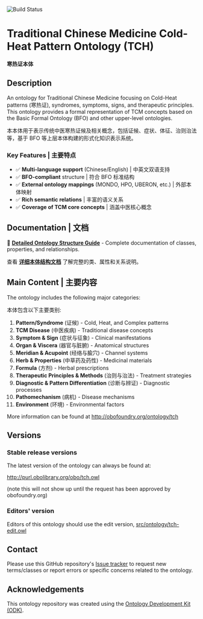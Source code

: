 
![Build Status](https://github.com/nxx07/tch-ontology-demo/actions/workflows/qc.yml/badge.svg)
# Traditional Chinese Medicine Cold-Heat Pattern Ontology (TCH)

**寒热证本体**

## Description

An ontology for Traditional Chinese Medicine focusing on Cold-Heat patterns (寒热证), syndromes, symptoms, signs, and therapeutic principles. This ontology provides a formal representation of TCM concepts based on the Basic Formal Ontology (BFO) and other upper-level ontologies.

本本体用于表示传统中医寒热证候及相关概念，包括证候、症状、体征、治则治法等，基于 BFO 等上层本体构建的形式化知识表示系统。

### Key Features | 主要特点

- ✅ **Multi-language support** (Chinese/English) | 中英文双语支持
- ✅ **BFO-compliant** structure | 符合 BFO 标准结构
- ✅ **External ontology mappings** (MONDO, HPO, UBERON, etc.) | 外部本体映射
- ✅ **Rich semantic relations** | 丰富的语义关系
- ✅ **Coverage of TCM core concepts** | 涵盖中医核心概念

## Documentation | 文档

📖 **[Detailed Ontology Structure Guide](ONTOLOGY_STRUCTURE.md)** - Complete documentation of classes, properties, and relationships.

查看 **[详细本体结构文档](ONTOLOGY_STRUCTURE.md)** 了解完整的类、属性和关系说明。

## Main Content | 主要内容

The ontology includes the following major categories:

本体包含以下主要类别:

1. **Pattern/Syndrome** (证候) - Cold, Heat, and Complex patterns
2. **TCM Disease** (中医疾病) - Traditional disease concepts
3. **Symptom & Sign** (症状与征象) - Clinical manifestations
4. **Organ & Viscera** (器官与脏腑) - Anatomical structures
5. **Meridian & Acupoint** (经络与腧穴) - Channel systems
6. **Herb & Properties** (中草药及药性) - Medicinal materials
7. **Formula** (方剂) - Herbal prescriptions
8. **Therapeutic Principles & Methods** (治则与治法) - Treatment strategies
9. **Diagnostic & Pattern Differentiation** (诊断与辨证) - Diagnostic processes
10. **Pathomechanism** (病机) - Disease mechanisms
11. **Environment** (环境) - Environmental factors

More information can be found at http://obofoundry.org/ontology/tch

## Versions

### Stable release versions

The latest version of the ontology can always be found at:

http://purl.obolibrary.org/obo/tch.owl

(note this will not show up until the request has been approved by obofoundry.org)

### Editors' version

Editors of this ontology should use the edit version, [src/ontology/tch-edit.owl](src/ontology/tch-edit.owl)

## Contact

Please use this GitHub repository's [Issue tracker](https://github.com/nxx07/tch/issues) to request new terms/classes or report errors or specific concerns related to the ontology.

## Acknowledgements

This ontology repository was created using the [Ontology Development Kit (ODK)](https://github.com/INCATools/ontology-development-kit).